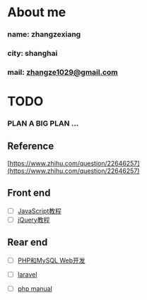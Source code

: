 # About me

### name: zhangzexiang

### city: shanghai

### mail: zhangze1029@gmail.com


# TODO

### PLAN A BIG PLAN ...
## Reference
[https://www.zhihu.com/question/22646257](https://www.zhihu.com/question/22646257)

## Front end
- [ ] [JavaScript教程](http://www.liaoxuefeng.com/wiki/001434446689867b27157e896e74d51a89c25cc8b43bdb3000)
- [ ] [jQuery教程](http://w3school.com.cn/jquery/index.asp)

## Rear end
- [ ] [PHP和MySQL Web开发](https://booreferencek.douban.com/subject/3549421/)
- [ ] [laravel](http://laravelacademy.org/)
- [ ] [php manual](https://secure.php.net/manual/zh/index.php)

